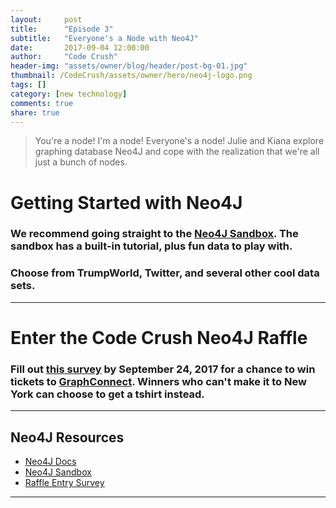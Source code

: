 ```yaml
---
layout:     post
title:      "Episode 3"
subtitle:   "Everyone's a Node with Neo4J"
date:       2017-09-04 12:00:00
author:     "Code Crush"
header-img: "assets/owner/blog/header/post-bg-01.jpg"
thumbnail: /CodeCrush/assets/owner/hero/neo4j-logo.png
tags: []
category: [new technology]
comments: true
share: true
---
```


>You're a node! I'm a node! Everyone's a node!
Julie and Kiana explore graphing database Neo4J and cope with the realization that we're all just a bunch of nodes.


# Getting Started with Neo4J
### We recommend going straight to the [Neo4J Sandbox](https://neo4j.com/sandbox-v2/). The sandbox has a built-in tutorial, plus fun data to play with.


### Choose from TrumpWorld, Twitter, and several other cool data sets.


---
# Enter the Code Crush Neo4J Raffle
### Fill out [this survey](https://www.surveymonkey.com/r/L3VVCFT) by September 24, 2017 for a chance to win tickets to [GraphConnect](http://graphconnect.com/).  Winners who can't make it to New York can choose to get a tshirt instead.


___

## Neo4J Resources


* [Neo4J Docs](https://neo4j.com/developer/)
* [Neo4J Sandbox](https://neo4j.com/sandbox-v2/)
* [Raffle Entry Survey](https://www.surveymonkey.com/r/L3VVCFT)

___
